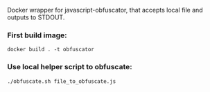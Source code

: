Docker wrapper for javascript-obfuscator, that accepts local file and outputs to STDOUT.

### First build image:
```docker build . -t obfuscator```

### Use local helper script to obfuscate:
```./obfuscate.sh file_to_obfuscate.js```

